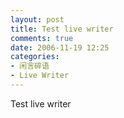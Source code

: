 ```yaml
---
layout: post
title: Test live writer
comments: true
date: 2006-11-19 12:25
categories:
- 闲言碎语
- Live Writer
---
```


<p>Test live writer</p>				
